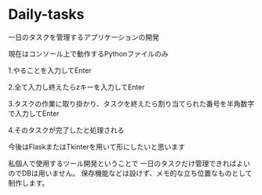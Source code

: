 # Daily-tasks
一日のタスクを管理するアプリケーションの開発

現在はコンソール上で動作するPythonファイルのみ


1.やることを入力してEnter

2.全て入力し終えたらzキーを入力してEnter

3.タスクの作業に取り掛かり、タスクを終えたら割り当てられた番号を半角数字で入力してEnter

4.そのタスクが完了したと処理される



今後はFlaskまたはTkinterを用いて形にしたいと思います



私個人で使用するツール開発ということで
一日のタスクだけ管理できればよいのでDBは用いません。
保存機能などは設けず、メモ的な立ち位置なものとして制作します。

